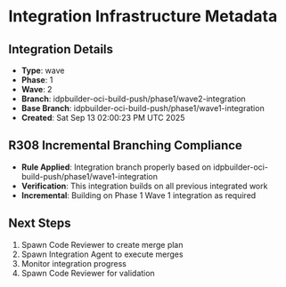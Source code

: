# Integration Infrastructure Metadata

## Integration Details
- **Type**: wave
- **Phase**: 1
- **Wave**: 2
- **Branch**: idpbuilder-oci-build-push/phase1/wave2-integration
- **Base Branch**: idpbuilder-oci-build-push/phase1/wave1-integration
- **Created**: Sat Sep 13 02:00:23 PM UTC 2025

## R308 Incremental Branching Compliance
- **Rule Applied**: Integration branch properly based on idpbuilder-oci-build-push/phase1/wave1-integration
- **Verification**: This integration builds on all previous integrated work
- **Incremental**: Building on Phase 1 Wave 1 integration as required

## Next Steps
1. Spawn Code Reviewer to create merge plan
2. Spawn Integration Agent to execute merges
3. Monitor integration progress
4. Spawn Code Reviewer for validation
